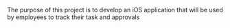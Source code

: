 The purpose of this project is to develop an iOS application that will be used by employees to track their task and approvals


